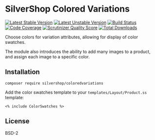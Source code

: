 # SilverShop Colored Variations

[![Latest Stable Version](https://poser.pugx.org/silvershop/silvershop-coloredvariations/v/stable.png)](https://packagist.org/packages/silvershop/silvershop-coloredvariations)
[![Latest Unstable Version](https://poser.pugx.org/silvershop/silvershop-coloredvariations/v/unstable.png)](https://packagist.org/packages/silvershop/silvershop-coloredvariations)
[![Build Status](https://secure.travis-ci.org/silvershop/silvershop-coloredvariations.png)](http://travis-ci.org/silvershop/silvershop-coloredvariations)
[![Code Coverage](https://scrutinizer-ci.com/g/silvershop/silvershop-coloredvariations/badges/coverage.png?s=cae0140f6d9a99c35b20c23b8bbe88711d526246)](https://scrutinizer-ci.com/g/silvershop/silvershop-coloredvariations/)
[![Scrutinizer Quality Score](https://scrutinizer-ci.com/g/silvershop/silvershop-coloredvariations/badges/quality-score.png?s=802731e23565b5a7051b5622a56fccb7b764662a)](https://scrutinizer-ci.com/g/silvershop/silvershop-coloredvariations/)
[![Total Downloads](https://poser.pugx.org/silvershop/silvershop-coloredvariations/downloads.png)](https://packagist.org/packages/silvershop/silvershop-coloredvariations)

Choose colors for variation attributes, allowing for display of color swatches.

The module also introduces the ability to add many images to a product, and
assign each image to a specific color.

## Installation

```
composer require silvershop/coloredvariations
```

Add the color swatches template to your `templates/Layout/Product.ss` template:

```
<% include ColorSwatches %>
```

## License

BSD-2
